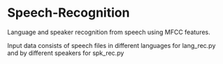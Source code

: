 # Speech-Recognition
Language and speaker recognition from speech using MFCC features.

Input data consists of speech files in different languages for lang_rec.py and by different speakers for spk_rec.py
